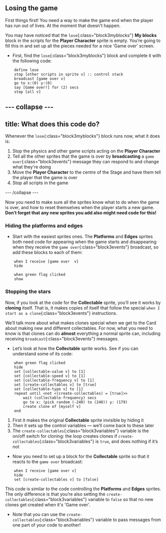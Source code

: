 ## Losing the game

First things first! You need a way to make the game end when the player has run out of lives. At the moment that doesn't happen.

You may have noticed that the `lose`{:class="block3myblocks"} **My blocks** block in the scripts for the **Player Character** sprite is empty. You’re going to fill this in and set up all the pieces needed for a nice 'Game over' screen.

+ First, find the `lose`{:class="block3myblocks"} block and complete it with the following code: 

```blocks3
    define lose
    stop [other scripts in sprite v] :: control stack
    broadcast [game over v]
    go to x:(0) y:(0)
    say [Game over!] for (2) secs
    stop [all v]
```

--- collapse ---
---
title: What does this code do?
---

Whenever the `lose`{:class="block3myblocks"} block runs now, what it does is: 

1. Stop the physics and other game scripts acting on the **Player Character**
1. Tell all the other sprites that the game is over by **broadcasting** a `game over`{:class="block3events"} message they can respond to and change what they're doing
1. Move the **Player Character** to the centre of the Stage and have them tell the player that the game is over
1. Stop all scripts in the game

--- /collapse ---

Now you need to make sure all the sprites know what to do when the game is over, and how to reset themselves when the player starts a new game. **Don’t forget that any new sprites you add also might need code for this!**

### Hiding the platforms and edges

+ Start with the easiest sprites ones. The **Platforms** and **Edges** sprites both need code for appearing when the game starts and disappearing when they receive the `game over`{:class="block3events"} broadcast, so add these blocks to each of them:

```blocks3
    when I receive [game over  v]
    hide
```

```blocks3
    when green flag clicked
    show
```

### Stopping the stars

Now, if you look at the code for the **Collectable** sprite, you’ll see it works by **cloning** itself. That is, it makes copies of itself that follow the special `when I start as a clone`{:class="block3events"} instructions. 

We’ll talk more about what makes clones special when we get to the Card about making new and different collectables. For now, what you need to know is that clones can do **almost** everything a normal sprite can, including receiving `broadcast`{:class="block3events"} messages.

+ Let’s look at how the **Collectable** sprite works. See if you can understand some of its code: 

```blocks3
    when green flag clicked
    hide
    set [collectable-value v] to [1]
    set [collectable-speed v] to [1]
    set [collectable-frequency v] to [1]
    set [create-collectables v] to [true]
    set [collectable-type v] to [1]
    repeat until <not <(create-collectables) = [true]>>
        wait (collectable-frequency) secs
        go to x: (pick random (-240) to (240)) y: (179)
        create clone of [myself v]
    end
```

1. First it makes the original **Collectable** sprite invisible by hiding it
1. Then it sets up the control variables — we’ll come back to these later
1. The `create-collectables`{:class="block3variables"} variable is the on/off switch for cloning: the loop creates clones if `create-collectables`{:class="block3variables"} is `true`, and does nothing if it’s not

+ Now you need to set up a block for the **Collectable**  sprite so that it reacts to the `game over` broadcast:

```blocks3
    when I receive [game over v]
    hide
    set [create-collectables v] to [false]
```

This code is similar to the code controlling the **Platforms** and **Edges** sprites. The only difference is that you’re also setting the `create-collectables`{:class="block3variables"} variable to `false` so that no new clones get created when it's 'Game over'. 
 
+ Note that you can use the `create-collectables`{:class="block3variables"} variable to pass messages from one part of your code to another! 
